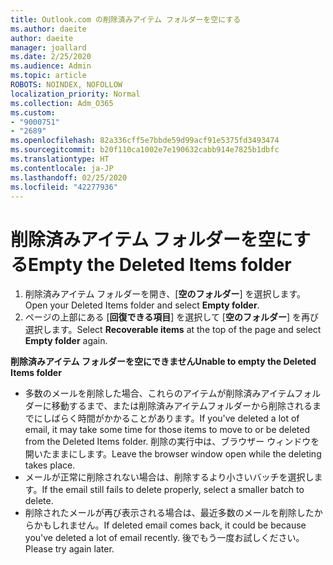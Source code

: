 ```yaml
---
title: Outlook.com の削除済みアイテム フォルダーを空にする
ms.author: daeite
author: daeite
manager: joallard
ms.date: 2/25/2020
ms.audience: Admin
ms.topic: article
ROBOTS: NOINDEX, NOFOLLOW
localization_priority: Normal
ms.collection: Adm_O365
ms.custom:
- "9000751"
- "2689"
ms.openlocfilehash: 82a336cff5e7bbde59d99acf91e5375fd3493474
ms.sourcegitcommit: b20f110ca1002e7e190632cabb914e7825b1dbfc
ms.translationtype: HT
ms.contentlocale: ja-JP
ms.lasthandoff: 02/25/2020
ms.locfileid: "42277936"
---
```

# <a name="empty-the-deleted-items-folder"></a><span data-ttu-id="90d96-102">削除済みアイテム フォルダーを空にする</span><span class="sxs-lookup"><span data-stu-id="90d96-102">Empty the Deleted Items folder</span></span>

1. <span data-ttu-id="90d96-103">削除済みアイテム フォルダーを開き、[**空のフォルダー**] を選択します。</span><span class="sxs-lookup"><span data-stu-id="90d96-103">Open your Deleted Items folder and select **Empty folder**.</span></span>
2. <span data-ttu-id="90d96-104">ページの上部にある [**回復できる項目**] を選択して [**空のフォルダー**] を再び選択します。</span><span class="sxs-lookup"><span data-stu-id="90d96-104">Select **Recoverable items** at the top of the page and select **Empty folder** again.</span></span>

<span data-ttu-id="90d96-105">**削除済みアイテム フォルダーを空にできません**</span><span class="sxs-lookup"><span data-stu-id="90d96-105">**Unable to empty the Deleted Items folder**</span></span>

- <span data-ttu-id="90d96-106">多数のメールを削除した場合、これらのアイテムが削除済みアイテムフォルダーに移動するまで、または削除済みアイテムフォルダーから削除されるまでにしばらく時間がかかることがあります。</span><span class="sxs-lookup"><span data-stu-id="90d96-106">If you've deleted a lot of email, it may take some time for those items to move to or be deleted from the Deleted Items folder.</span></span> <span data-ttu-id="90d96-107">削除の実行中は、ブラウザー ウィンドウを開いたままにします。</span><span class="sxs-lookup"><span data-stu-id="90d96-107">Leave the browser window open while the deleting takes place.</span></span>
- <span data-ttu-id="90d96-108">メールが正常に削除されない場合は、削除するより小さいバッチを選択します。</span><span class="sxs-lookup"><span data-stu-id="90d96-108">If the email still fails to delete properly, select a smaller batch to delete.</span></span>
- <span data-ttu-id="90d96-109">削除されたメールが再び表示される場合は、最近多数のメールを削除したからかもしれません。</span><span class="sxs-lookup"><span data-stu-id="90d96-109">If deleted email comes back, it could be because you've deleted a lot of email recently.</span></span> <span data-ttu-id="90d96-110">後でもう一度お試しください。</span><span class="sxs-lookup"><span data-stu-id="90d96-110">Please try again later.</span></span>